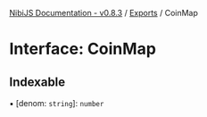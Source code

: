 [NibiJS Documentation - v0.8.3](../intro.md) / [Exports](../modules.md) / CoinMap

# Interface: CoinMap

## Indexable

▪ [denom: `string`]: `number`
